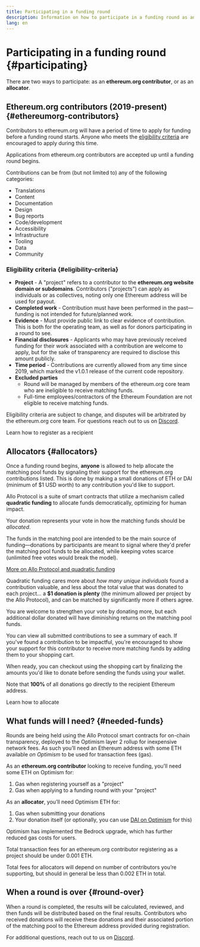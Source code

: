 ```yaml
---
title: Participating in a funding round
description: Information on how to participate in a funding round as an ethereum.org contributor or as an allocator
lang: en
---
```


# Participating in a funding round {#participating}

There are two ways to participate: as an **ethereum.org contributor**, or as an **allocator**.

## Ethereum.org contributors (2019-present) {#ethereumorg-contributors}

Contributors to ethereum.org will have a period of time to apply for funding before a funding round starts. Anyone who meets the [eligibility criteria](#eligibility-criteria) are encouraged to apply during this time.

Applications from ethereum.org contributors are accepted up until a funding round begins.

Contributions can be from (but not limited to) any of the following categories:

- <Emoji text="🌐" me={1} /> Translations
- <Emoji text="📝" me={1} /> Content
- <Emoji text="📖" me={1} /> Documentation
- <Emoji text="📐" me={1} /> Design
- <Emoji text="🐞" me={1} /> Bug reports
- <Emoji text="👩‍💻" me={1} /> Code/development
- <Emoji text="👨‍🦯" me={1} /> Accessibility
- <Emoji text="🏛️" me={1} /> Infrastructure
- <Emoji text="🔧" me={1} /> Tooling
- <Emoji text="💿" me={1} /> Data
- <Emoji text="🤝" me={1} /> Community

### Eligibility criteria {#eligibility-criteria}

- **Project** - A "project" refers to a contributor to the **ethereum.org website domain or subdomains**. Contributors ("projects") can apply as individuals or as collectives, noting only one Ethereum address will be used for payout.
- **Completed work** - Contribution must have been performed in the past—funding is not intended for future/planned work.
- **Evidence** - Must provide public link to clear evidence of contribution. This is both for the operating team, as well as for donors participating in a round to see.
- **Financial disclosures** - Applicants who may have previously received funding for their work associated with a contribution are welcome to apply, but for the sake of transparency are required to disclose this amount publicly.
- **Time period** - Contributions are currently allowed from any time since 2019, which marked the v1.0.1 release of the current code repository.
- **Excluded parties**
  - Round will be managed by members of the ethereum.org core team who are ineligible to receive matching funds.
  - Full-time employees/contractors of the Ethereum Foundation are not eligible to receive matching funds.

Eligibility criteria are subject to change, and disputes will be arbitrated by the ethereum.org core team. For questions reach out to us on [Discord](/discord/).

<ButtonLink href="/contributing/funding-rounds/participating/registering/">Learn how to register as a recipient</ButtonLink>

## Allocators {#allocators}

Once a funding round begins, **anyone** is allowed to help allocate the matching pool funds by signaling their support for the ethereum.org contributions listed. This is done by making a small donations of ETH or DAI (minimum of $1 USD worth) to any contribution you'd like to support.

<ExpandableCard
title="Wait, I have to pay for this?"
contentPreview="Ethereum.org is using Allo Protocol by Gitcoin to execute funding rounds">
Allo Protocol is a suite of smart contracts that utilize a mechanism called <strong>quadratic funding</strong> to allocate funds democratically, optimizing for human impact.

Your donation represents your vote in how the matching funds should be <em>allocated</em>.

The funds in the matching pool are intended to be the main source of funding—donations by participants are meant to signal where they'd prefer the matching pool funds to be allocated, while keeping votes scarce (unlimited free votes would break the model).

<p><a href="https://docs.allo.gitcoin.co/">More on Allo Protocol and quadratic funding</a></p>
</ExpandableCard>

<ExpandableCard
title="How much do I need to spend?"
contentPreview="$1 is the minimum—you can do more, but that will do">
Quadratic funding cares more about <em>how many unique individuals</em> found a contribution valuable, and less about the total value that was donated to each project... a <strong>$1 donation is plenty</strong> (the minimum allowed per project by the Allo Protocol), and can be matched by significantly more if others agree.

You are welcome to strengthen your vote by donating more, but each additional dollar donated will have diminishing returns on the matching pool funds.
</ExpandableCard>

You can view all submitted contributions to see a summary of each. If you've found a contribution to be impactful, you're encouraged to show your support for this contributor to receive more matching funds by adding them to your shopping cart.

When ready, you can checkout using the shopping cart by finalizing the amounts you'd like to donate before sending the funds using your wallet.

<InfoBanner my={8}>
Note that <strong>100%</strong> of all donations go directly to the recipient Ethereum address.
</InfoBanner>

<ButtonLink href="/contributing/funding-rounds/participating/allocating/">Learn how to allocate</ButtonLink>

## What funds will I need? {#needed-funds}

Rounds are being held using the Allo Protocol smart contracts for on-chain transparency, deployed to the Optimism layer 2 rollup for inexpensive network fees. As such you’ll need an Ethereum address with some ETH available _on Optimism_ to be used for transaction fees (gas).

As an **ethereum.org contributor** looking to receive funding, you’ll need some ETH on Optimism for:

1. Gas when registering yourself as a "project"
2. Gas when applying to a funding round with your "project"

As an **allocator**, you’ll need Optimism ETH for:

1. Gas when submitting your donations
2. Your donation itself (or optionally, you can use [DAI on Optimism](https://optimistic.etherscan.io/token/0xda10009cbd5d07dd0cecc66161fc93d7c9000da1) for this)

<ExpandableCard
title="How much will gas cost?"
contentPreview="On Optimism, total fees should be anywhere from ~$0.25-$2">

Optimism has implemented the Bedrock upgrade, which has further reduced gas costs for users.

Total transaction fees for an ethereum.org contributor registering as a project should be under 0.001 ETH.

Total fees for allocators will depend on number of contributors you’re supporting, but should in general be less than 0.002 ETH in total.
</ExpandableCard>

## When a round is over {#round-over}

When a round is completed, the results will be calculated, reviewed, and then funds will be distributed based on the final results. Contributors who received donations will receive these donations and their associated portion of the matching pool to the Ethereum address provided during registration.

For additional questions, reach out to us on [Discord](/discord/).
